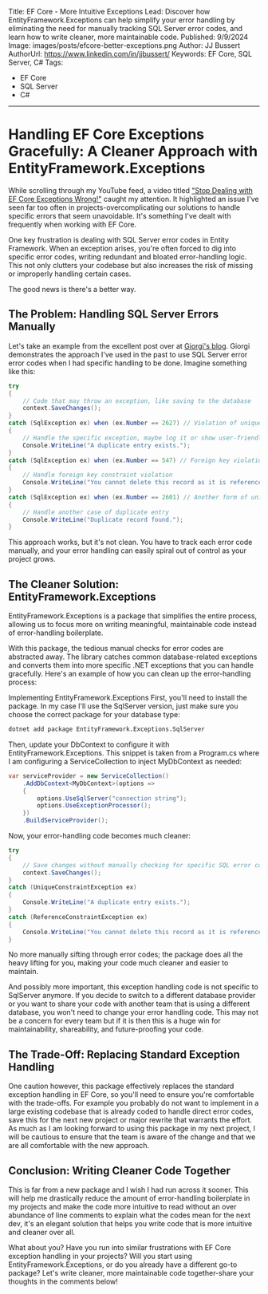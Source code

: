 Title: EF Core - More Intuitive Exceptions
Lead: Discover how EntityFramework.Exceptions can help simplify your error handling by eliminating the need for manually tracking SQL Server error codes, and learn how to write cleaner, more maintainable code.
Published: 9/9/2024
Image: images/posts/efcore-better-exceptions.png
Author: JJ Bussert
AuthorUrl: https://www.linkedin.com/in/jjbussert/
Keywords: EF Core, SQL Server, C#
Tags:
 - EF Core
 - SQL Server
 - C#
---

<div class="video-responsive">
    <?# YouTube QKwZlWvfh-o height=600 /?>
</div>

# Handling EF Core Exceptions Gracefully: A Cleaner Approach with EntityFramework.Exceptions

While scrolling through my YouTube feed, a video titled ["Stop Dealing with EF Core Exceptions Wrong!"](https://www.youtube.com/watch?v=QKwZlWvfh-o) caught my attention. It highlighted an issue I've seen far too often in projects-overcomplicating our solutions to handle specific errors that seem unavoidable. It's something I've dealt with frequently when working with EF Core.

One key frustration is dealing with SQL Server error codes in Entity Framework. When an exception arises, you're often forced to dig into specific error codes, writing redundant and bloated error-handling logic. This not only clutters your codebase but also increases the risk of missing or improperly handling certain cases. 

The good news is there's a better way.

## The Problem: Handling SQL Server Errors Manually

Let's take an example from the excellent post over at [Giorgi's blog](https://www.giorgi.dev/entity-framework/introducing-entityframework-exceptions/). Giorgi demonstrates the approach I've used in the past to use SQL Server error error codes when I had specific handling to be done. Imagine something like this:

```csharp
try
{
    // Code that may throw an exception, like saving to the database
    context.SaveChanges();
}
catch (SqlException ex) when (ex.Number == 2627) // Violation of unique constraint
{
    // Handle the specific exception, maybe log it or show user-friendly message
    Console.WriteLine("A duplicate entry exists.");
}
catch (SqlException ex) when (ex.Number == 547) // Foreign key violation
{
    // Handle foreign key constraint violation
    Console.WriteLine("You cannot delete this record as it is referenced elsewhere.");
}
catch (SqlException ex) when (ex.Number == 2601) // Another form of unique constraint violation
{
    // Handle another case of duplicate entry
    Console.WriteLine("Duplicate record found.");
}
```
This approach works, but it's not clean. You have to track each error code manually, and your error handling can easily spiral out of control as your project grows.

## The Cleaner Solution: EntityFramework.Exceptions

EntityFramework.Exceptions is a package that simplifies the entire process, allowing us to focus more on writing meaningful, maintainable code instead of error-handling boilerplate.

With this package, the tedious manual checks for error codes are abstracted away. The library catches common database-related exceptions and converts them into more specific .NET exceptions that you can handle gracefully. Here's an example of how you can clean up the error-handling process:

Implementing EntityFramework.Exceptions
First, you'll need to install the package. In my case I'll use the SqlServer version, just make sure you choose the correct package for your database type:

```bash
dotnet add package EntityFramework.Exceptions.SqlServer
```
Then, update your DbContext to configure it with EntityFramework.Exceptions. This snippet is taken from a Program.cs where I am configuring a ServiceCollection to inject MyDbContext as needed:

```csharp
var serviceProvider = new ServiceCollection()
	.AddDbContext<MyDbContext>(options =>
	{
		options.UseSqlServer("connection string");
		options.UseExceptionProcessor();
	})
	.BuildServiceProvider();
```
Now, your error-handling code becomes much cleaner:

```csharp
try
{
    // Save changes without manually checking for specific SQL error codes
    context.SaveChanges();
}
catch (UniqueConstraintException ex)
{
    Console.WriteLine("A duplicate entry exists.");
}
catch (ReferenceConstraintException ex)
{
    Console.WriteLine("You cannot delete this record as it is referenced elsewhere.");
}
```
No more manually sifting through error codes; the package does all the heavy lifting for you, making your code much cleaner and easier to maintain.

And possibly more important, this exception handling code is not specific to SqlServer anymore. If you decide to switch to a different database provider or you want to share your code with another team that is using a different database, you won't need to change your error handling code. This may not be a concern for every team but if it is then this is a huge win for maintainability, shareability, and future-proofing your code. 

## The Trade-Off: Replacing Standard Exception Handling
One caution however, this package effectively replaces the standard exception handling in EF Core, so you'll need to ensure you're comfortable with the trade-offs. For example you probably do not want to implement in a large existing codebase that is already coded to handle direct error codes, save this for the next new project or major rewrite that warrants the effort.  As much as I am looking forward to using this package in my next project, I will be cautious to ensure that the team is aware of the change and that we are all comfortable with the new approach.

## Conclusion: Writing Cleaner Code Together
This is far from a new package and I wish I had run across it sooner. This will help me drastically reduce the amount of error-handling boilerplate in my projects and make the code more intuitive to read without an over abundance of line comments to explain what the codes mean for the next dev, it's an elegant solution that helps you write code that is more intuitive and cleaner over all.

What about you? Have you run into similar frustrations with EF Core exception handling in your projects? Will you start using EntityFramework.Exceptions, or do you already have a different go-to package? Let's write cleaner, more maintainable code together-share your thoughts in the comments below!